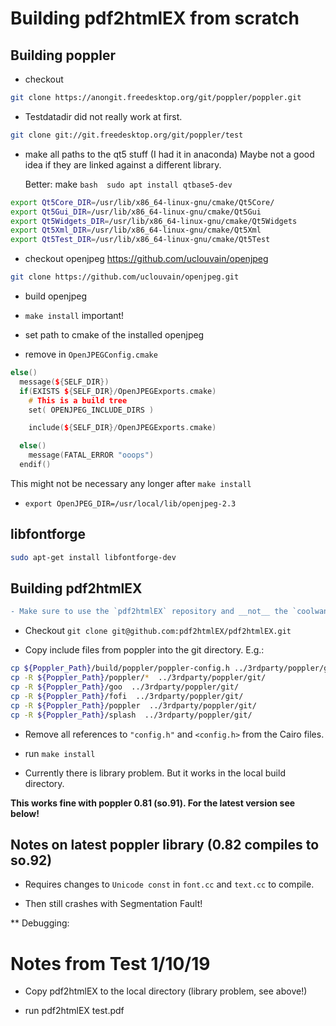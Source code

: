 # Building pdf2htmlEX from scratch

## Building poppler

* checkout
```bash
git clone https://anongit.freedesktop.org/git/poppler/poppler.git
```

* Testdatadir did not really work at first.
```bash 
git clone git://git.freedesktop.org/git/poppler/test
```

* make all paths to the qt5 stuff (I had it in anaconda)
  Maybe not a good idea if they are linked against a different library.

  Better: make
      ```bash 
      sudo apt install qtbase5-dev
      ```

```bash
export Qt5Core_DIR=/usr/lib/x86_64-linux-gnu/cmake/Qt5Core/
export Qt5Gui_DIR=/usr/lib/x86_64-linux-gnu/cmake/Qt5Gui
export Qt5Widgets_DIR=/usr/lib/x86_64-linux-gnu/cmake/Qt5Widgets
export Qt5Xml_DIR=/usr/lib/x86_64-linux-gnu/cmake/Qt5Xml
export Qt5Test_DIR=/usr/lib/x86_64-linux-gnu/cmake/Qt5Test
```

* checkout openjpeg
  https://github.com/uclouvain/openjpeg
  

``` bash
git clone https://github.com/uclouvain/openjpeg.git
```

* build openjpeg

* `make install` important!

* set path to cmake of the installed openjpeg

* remove in `OpenJPEGConfig.cmake`

```c++
else()
  message(${SELF_DIR})
  if(EXISTS ${SELF_DIR}/OpenJPEGExports.cmake)
    # This is a build tree
    set( OPENJPEG_INCLUDE_DIRS )

    include(${SELF_DIR}/OpenJPEGExports.cmake)

  else()
    message(FATAL_ERROR "ooops")
  endif()
```

This might not be necessary any longer after `make install`

* `export OpenJPEG_DIR=/usr/local/lib/openjpeg-2.3`

## libfontforge

``` bash
sudo apt-get install libfontforge-dev
```


## Building pdf2htmlEX

```diff
- Make sure to use the `pdf2htmlEX` repository and __not__ the `coolwanglu`. The latter is no longer maintained!
```

* Checkout `git clone git@github.com:pdf2htmlEX/pdf2htmlEX.git`

* Copy include files from poppler into the git directory. E.g.:


```bash
cp ${Poppler_Path}/build/poppler/poppler-config.h ../3rdparty/poppler/git/
cp -R ${Poppler_Path}/poppler/*  ../3rdparty/poppler/git/
cp -R ${Poppler_Path}/goo  ../3rdparty/poppler/git/
cp -R ${Poppler_Path}/fofi  ../3rdparty/poppler/git/
cp -R ${Poppler_Path}/poppler  ../3rdparty/poppler/git/
cp -R ${Poppler_Path}/splash  ../3rdparty/poppler/git/
```


* Remove all references to `"config.h"` and `<config.h>` from the Cairo files.

* run `make install`

* Currently there is library problem.  But it works in the local build
  directory.

__This works fine with poppler 0.81 (so.91). For the latest version see below!__

## Notes on latest poppler library (0.82 compiles to so.92)

* Requires changes to `Unicode const` in `font.cc` and `text.cc` to compile.

* Then still crashes with Segmentation Fault!

** Debugging: 


# Notes from Test 1/10/19

* Copy pdf2htmlEX to the local directory (library problem, see above!)

* run pdf2htmlEX test.pdf
